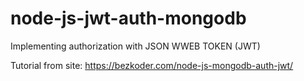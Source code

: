 # node-js-jwt-auth-mongodb

Implementing authorization with JSON WWEB TOKEN (JWT) 

Tutorial from site:
https://bezkoder.com/node-js-mongodb-auth-jwt/
